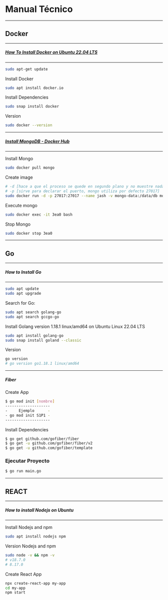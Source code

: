 # Manual Técnico
---------------------------------------




## Docker
______

##### [How To Install Docker on Ubuntu 22.04 LTS](Tecnico.md)
_____

```bash
sudo apt-get update
```

Install Docker


```bash
sudo apt install docker.io

```

Install Dependencies

```bash
sudo snap install docker
```

Version
```bash
sudo docker --version
```

____

##### [Install MongoDB - Docker Hub](https://hub.docker.com/_/mongo) 
_______


Install Mongo
```bash
sudo docker pull mongo
```


Create image

```bash
# -d [hace a que el proceso se quede en segundo plano y no muestre nada]
# -p [sirve para declarar el puerto, mongo utiliza por defecto 27017]
sudo docker run -d -p 27017:27017 --name jash -v mongo-data:/data/db mongo
```

Execute mongo

```bash
sudo docker exec -it 3ea0 bash
```

Stop Mongo

```bash
sudo docker stop 3ea0
```

_______



## Go
____

##### How to Install Go
______

```bash
sudo apt update
sudo apt upgrade
```

Search for Go:

```bash
sudo apt search golang-go
sudo apt search gccgo-go
```
Install Golang version 1.18.1 linux/amd64 on Ubuntu Linux 22.04 LTS
```bash
sudo apt install golang-go 
sudo snap install goland --classic
```

Version
```bash
go version
# go version go1.18.1 linux/amd64
```

----------------------

##### Fiber

Create App
```bash
$ go mod init [nombre]
--------------------
-     Ejemplo      - 
- go mod init S1P1 -
--------------------
```

Install Dependencies
```bash
$ go get github.com/gofiber/fiber
$ go get -u github.com/gofiber/fiber/v2
$ go get -u github.com/gofiber/template
```

### Ejecutar Proyecto
```bash
$ go run main.go
```



___________

## REACT
_______


##### How to install Nodejs on Ubuntu
____


Install Nodejs and npm
```bash
sudo apt install nodejs npm
```

Version Nodejs and npm

```bash
sudo node -v && npm -v
# v18.7.0
# 8.17.0
```



Create React App
```bash
npx create-react-app my-app
cd my-app
npm start
```
